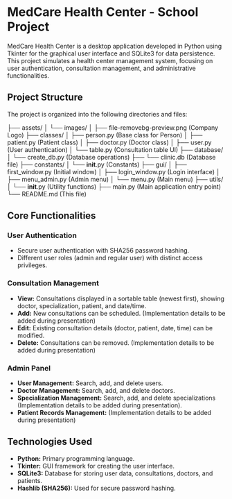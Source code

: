 # MedCare Health Center - School Project

MedCare Health Center is a desktop application developed in Python using Tkinter for the graphical user interface and SQLite3 for data persistence.  This project simulates a health center management system, focusing on user authentication, consultation management, and administrative functionalities.

## Project Structure

The project is organized into the following directories and files:

├── assets/
│   └── images/
│       ├── file-removebg-preview.png (Company Logo)
├── classes/
│   ├── person.py     (Base class for Person)
│   ├── patient.py    (Patient class)
│   ├── doctor.py     (Doctor class)
│   ├── user.py      (User authentication)
│   └── table.py      (Consultation table UI)
├── database/
│   └── create_db.py   (Database operations)
├── └── clinic.db      (Database file)
├── constants/
│   └── __init__.py   (Constants)
├── gui/
│   ├── first_window.py (Initial window)
│   ├── login_window.py (Login interface)
│   ├── menu_admin.py (Admin menu)
│   └── menu.py       (Main menu)
├── utils/
│   └── __init__.py   (Utility functions)
├── main.py           (Main application entry point)
└── README.md          (This file)


## Core Functionalities

### User Authentication

- Secure user authentication with SHA256 password hashing.
- Different user roles (admin and regular user) with distinct access privileges.

### Consultation Management

- **View:** Consultations displayed in a sortable table (newest first), showing doctor, specialization, patient, and date/time.
- **Add:**  New consultations can be scheduled.  (Implementation details to be added during presentation)
- **Edit:** Existing consultation details (doctor, patient, date, time) can be modified.
- **Delete:** Consultations can be removed. (Implementation details to be added during presentation)

### Admin Panel

- **User Management:** Search, add, and delete users.
- **Doctor Management:** Search, add, and delete doctors.
- **Specialization Management:** Search, add, and delete specializations (Implementation details to be added during presentation).
- **Patient Records Management:**  (Implementation details to be added during presentation)


## Technologies Used

- **Python:** Primary programming language.
- **Tkinter:**  GUI framework for creating the user interface.
- **SQLite3:**  Database for storing user data, consultations, doctors, and patients.
- **Hashlib (SHA256):**  Used for secure password hashing.